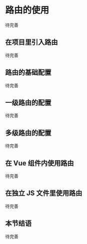 # 路由的使用

待完善

## 在项目里引入路由

待完善

## 路由的基础配置

待完善

## 一级路由的配置

待完善

## 多级路由的配置

待完善

## 在 Vue 组件内使用路由

待完善

## 在独立 JS 文件里使用路由

待完善

## 本节结语

待完善